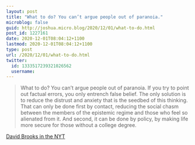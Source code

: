 ```yaml
---
layout: post
title: "What to do? You can’t argue people out of paranoia."
microblog: false
guid: http://joshua.micro.blog/2020/12/01/what-to-do.html
post_id: 1227161
date: 2020-12-01T08:04:12+1100
lastmod: 2020-12-01T08:04:12+1100
type: post
url: /2020/12/01/what-to-do.html
twitter:
  id: 1333517239321026562
  username: 
---
```

> What to do? You can’t argue people out of paranoia. If you try to point out factual errors, you only entrench false belief. The only solution is to reduce the distrust and anxiety that is the seedbed of this thinking. That can only be done first by contact, reducing the social chasm between the members of the epistemic regime and those who feel so alienated from it. And second, it can be done by policy, by making life more secure for those without a college degree.

[David Brooks in the NYT](https://www.nytimes.com/2020/11/26/opinion/republican-disinformation.html)
